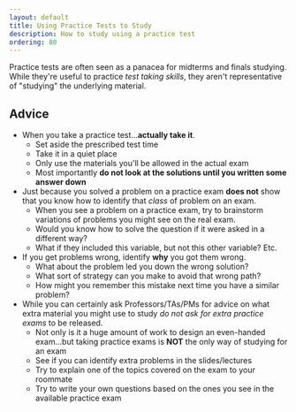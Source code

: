 ```yaml
---
layout: default
title: Using Practice Tests to Study
description: How to study using a practice test
ordering: 80
---
```


Practice tests are often seen as a panacea for midterms and finals studying. While they're useful to practice _test taking skills_, they aren't representative of "studying" the underlying material.

## Advice
* When you take a practice test...**actually take it**.
  * Set aside the prescribed test time
  * Take it in a quiet place
  * Only use the materials you'll be allowed in the actual exam
  * Most importantly **do not look at the solutions until you written some answer down**
* Just because you solved a problem on a practice exam **does not** show that you know how to identify that _class_ of problem on an exam.
  * When you see a problem on a practice exam, try to brainstorm variations of problems you might see on the real exam.
  * Would you know how to solve the question if it were asked in a different way?
  * What if they included this variable, but not this other variable? Etc.
* If you get problems wrong, identify **why** you got them wrong.
  * What about the problem led you down the wrong solution?
  * What sort of strategy can you make to avoid that wrong path?
  * How might you remember this mistake next time you have a similar problem?
* While you can certainly ask Professors/TAs/PMs for advice on what extra material you might use to study _do not ask for extra practice exams_ to be released.
  * Not only is it a huge amount of work to design an even-handed exam...but taking practice exams is **NOT** the only way of studying for an exam
  * See if you can identify extra problems in the slides/lectures
  * Try to explain one of the topics covered on the exam to your roommate
  * Try to write your own questions based on the ones you see in the available practice exam
